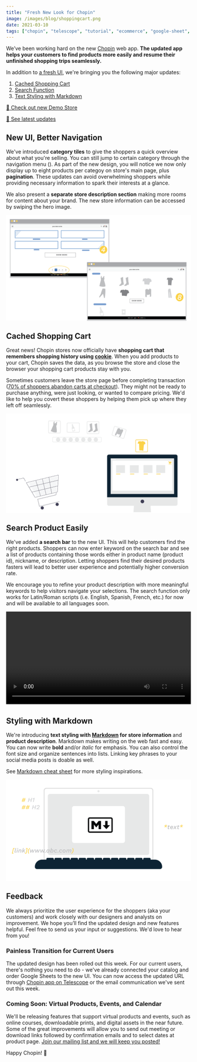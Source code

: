 ```yaml
---
title: "Fresh New Look for Chopin"
image: /images/blog/shoppingcart.png
date: 2021-03-10
tags: ["chopin", "telescope", "tutorial", "ecommerce", "google-sheet", "product-updates"]
---
```


We’ve been working hard on the new [Chopin](https://telescope.apiobuild.com/app/chopin) web app. **The updated app helps your customers to find products more easily and resume their unfinished shopping trips seamlessly.**

In addition to [a fresh UI](#new-layout-better-navigation), we're bringing you the following major updates:

1. [Cached Shopping Cart](#cached-shopping-cart)
2. [Search Function](#search-product-easily)
3. [Text Styling with Markdown](#styling-with-markdown)

<!--more-->

[🛒 Check out new Demo Store](https://chopin.apiobuild.com/demo-store/)

[👀 See latest updates](https://apiobuild.com/tags/product-updates/)

## New UI, Better Navigation

We've introduced **category tiles** to give the shoppers a quick overview about what you're selling. You can still jump to certain category through the navigation menu (<i class="fas fa-bars"></i>). As part of the new design, you will notice we now only display up to eight products per categoy on store's main page, plus **pagination**. These updates can avoid overwhelming shoppers while providing necessary information to spark their interests at a glance.

We also present a **separate store description section** making more rooms for content about your brand. The new store information can be accessed by swiping the hero image.

<img src="/images/blog/layout.png" class="post-img">

## Cached Shopping Cart

Great news! Chopin stores now officially have **shopping cart that remembers shopping history using [cookie](https://en.wikipedia.org/wiki/HTTP_cookie)**. When you add products to your cart, Chopin saves the data, as you browse the store and close the browser your shopping cart products stay with you.

Sometimes customers leave the store page before completing transaction ([70% of shoppers abandon carts at checkout](https://baymard.com/lists/cart-abandonment-rate)). They might not be ready to purchase anything, were just looking, or wanted to compare pricing. We'd like to help you covert these shoppers by helping them pick up where they left off seamlessly.

<img src="/images/blog/cachedcart.png" class="post-img">

## Search Product Easily

We've added **a search bar** to the new UI. This will help customers find the right products. Shoppers can now enter keyword on the search bar and see a list of products containing those words either in product name (product id), nickname, or description. Letting shoppers find their desired products fasters will lead to better user experience and potentially higher conversion rate.

We encourage you to refine your product description with more meaningful keywords to help visitors navigate your selections. The search function only works for Latin/Roman scripts (i.e. English, Spanish, French, etc.) for now and will be available to all languages soon.

<video width="100%" controls style="align: center">
<source src="/video/search.mp4" type="video/mp4"/>
</video>

## Styling with Markdown

We're introducing **text styling with [Markdown](https://www.markdownguide.org/) for store information** and **product description**. Markdown makes writing on the web fast and easy. You can now write **bold** and/or *italic* for emphasis. You can also control the font size and organize sentences into lists. Linking key phrases to your social media posts is doable as well.

See [Markdown cheat sheet](https://www.markdownguide.org/cheat-sheet/) for more styling inspirations.

<img src="/images/blog/markdown.png" class="post-img">

## Feedback

We always prioritize the user experience for the shoppers (aka your customers) and work closely with our designers and analysts on improvement. We hope you’ll find the updated design and new features helpful. Feel free to send us your input or suggestions. We'd love to hear from you!

### Painless Transition for Current Users

The updated design has been rolled out this week. For our current users, there's nothing you need to do - we've already connected your catalog and order Google Sheets to the new UI. You can now access the updated URL through [Chopin app on Telescope](https://telescope.apiobuild.com/app/chopin) or the email communication we've sent out this week.

### Coming Soon: Virtual Products, Events, and Calendar

We'll be releasing features that support virtual products and events, such as online courses, downloadable prints, and digital assets in the near future. Some of the great improvements will allow you to send out meeting or download links followed by confirmation emails and to select dates at product page. [Join our mailing list and we will keep you posted!](https://apiobuild.com/#sign-up)

Happy Chopin! 🛒

<style>
.post-img {
    display: block;
    margin-left: auto;
    margin-right: auto;
    max-width: 100%;
}
</style>
